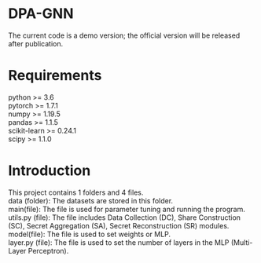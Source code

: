 # DPA-GNN
The current code is a demo version; the official version will be released after publication.

# Requirements
python >= 3.6  
pytorch >= 1.7.1  
numpy >=  1.19.5   
pandas >= 1.1.5    
scikit-learn >= 0.24.1   
scipy >= 1.1.0  


# Introduction
This project contains 1 folders and 4 files.      
data (folder): The datasets are stored in this folder.    
main(file): The file is used for parameter tuning and running the program.  
utils.py (file): The file includes Data Collection (DC), Share Construction (SC), Secret Aggregation (SA), Secret Reconstruction (SR) modules. 
model(file): The file is used to set weights or MLP.  
layer.py (file): The file is used to set the number of layers in the MLP (Multi-Layer Perceptron). 



